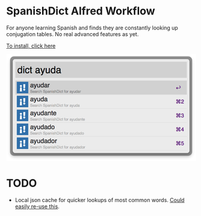 # SpanishDict Alfred Workflow

For anyone learning Spanish and finds they are constantly looking up conjugation tables. No real advanced features as yet.

[To install, click here](https://github.com/captainclam/spanishdict-alfred-workflow/raw/master/Spanish%20Dict.alfredworkflow)

![screenshot](screenshot.png)

# TODO

- Local json cache for quicker lookups of most common words. [Could easily re-use this](https://github.com/captainclam/spanish-conjugation-quiz/blob/master/client.coffee#L40-L51).


